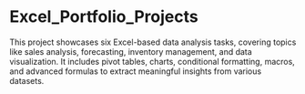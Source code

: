 # Excel_Portfolio_Projects
This project showcases six Excel-based data analysis tasks, covering topics like sales analysis, forecasting, inventory management, and data visualization. It includes pivot tables, charts, conditional formatting, macros, and advanced formulas to extract meaningful insights from various datasets.
